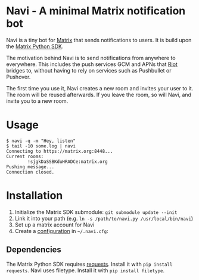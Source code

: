 Navi - A minimal Matrix notification bot
========================================

Navi is a tiny bot for [Matrix][1] that sends notifications to users. It is build upon the [Matrix Python SDK][2].

The motivation behind Navi is to send notifications from anywhere to everywhere. This includes the push services GCM and APNs that [Riot][4] bridges to, without having to rely on services such as Pushbullet or Pushover.

The first time you use it, Navi creates a new room and invites your user to it. The room will be reused afterwards. If you leave the room, so will Navi, and invite you to a new room.

Usage
=====

```Shell
$ navi -q -m "Hey, listen"
$ tail -10 some.log | navi
Connecting to https://matrix.org:8448...
Current rooms:
        !sjgkDaSSBKduHRADCe:matrix.org
Pushing message...
Connection closed.
``` 

Installation
============

1. Initialize the Matrix SDK submodule: `git submodule update --init`
2. Link it into your path (e.g. `ln -s /path/to/navi.py /usr/local/bin/navi`)
3. Set up a matrix account for Navi
4. Create a [configuration][3] in `~/.navi.cfg`:

Dependencies
------------

The Matrix Python SDK requires [requests][5]. Install it with `pip install requests`.
Navi uses filetype. Install it with `pip install filetype`.

[1]: https://matrix.org
[2]: https://github.com/matrix-org/matrix-python-sdk
[3]: ./example.cfg
[4]: https://riot.im
[5]: https://pypi.python.org/pypi/requests

